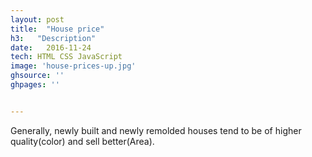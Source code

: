 ```yaml
---
layout: post
title:  "House price"
h3:   "Description"
date:   2016-11-24
tech: HTML CSS JavaScript
image: 'house-prices-up.jpg'
ghsource: ''
ghpages: ''


---
```

Generally, newly built and newly remolded houses tend to be of higher quality(color) and sell better(Area).

